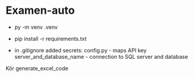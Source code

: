 # Examen-auto

- py -m venv .venv

- pip install -r requirements.txt

- in .gitignore added secrets:
config.py - maps API key
server_and_database_name - connection to SQL server and database

Kör generate_excel_code